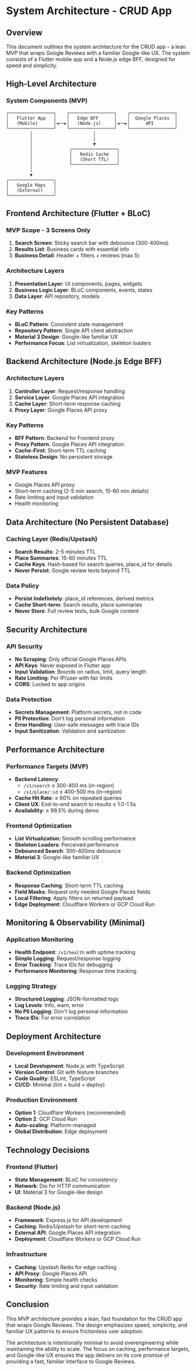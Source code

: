 # System Architecture - CRUD App

## Overview
This document outlines the system architecture for the CRUD app - a lean MVP that wraps Google Reviews with a familiar Google-like UX. The system consists of a Flutter mobile app and a Node.js edge BFF, designed for speed and simplicity.

## High-Level Architecture

### System Components (MVP)
```
┌─────────────────┐    ┌─────────────────┐    ┌─────────────────┐
│   Flutter App   │    │   Edge BFF      │    │  Google Places  │
│   (Mobile)      │◄──►│   (Node.js)     │◄──►│      API        │
└─────────────────┘    └─────────────────┘    └─────────────────┘
         │                       │
         │                       │
         │                       ▼
         │              ┌─────────────────┐
         │              │   Redis Cache   │
         │              │   (Short TTL)   │
         │              └─────────────────┘
         │
         ▼
┌─────────────────┐
│   Google Maps   │
│   (External)    │
└─────────────────┘
```

## Frontend Architecture (Flutter + BLoC)

### MVP Scope - 3 Screens Only
1. **Search Screen**: Sticky search bar with debounce (300-400ms)
2. **Results List**: Business cards with essential info
3. **Business Detail**: Header + filters + reviews (max 5)

### Architecture Layers
1. **Presentation Layer**: UI components, pages, widgets
2. **Business Logic Layer**: BLoC components, events, states
3. **Data Layer**: API repository, models

### Key Patterns
- **BLoC Pattern**: Consistent state management
- **Repository Pattern**: Single API client abstraction
- **Material 3 Design**: Google-like familiar UX
- **Performance Focus**: List virtualization, skeleton loaders

## Backend Architecture (Node.js Edge BFF)

### Architecture Layers
1. **Controller Layer**: Request/response handling
2. **Service Layer**: Google Places API integration
3. **Cache Layer**: Short-term response caching
4. **Proxy Layer**: Google Places API proxy

### Key Patterns
- **BFF Pattern**: Backend for Frontend proxy
- **Proxy Pattern**: Google Places API integration
- **Cache-First**: Short-term TTL caching
- **Stateless Design**: No persistent storage

### MVP Features
- Google Places API proxy
- Short-term caching (2-5 min search, 15-60 min details)
- Rate limiting and input validation
- Health monitoring

## Data Architecture (No Persistent Database)

### Caching Layer (Redis/Upstash)
- **Search Results**: 2-5 minutes TTL
- **Place Summaries**: 15-60 minutes TTL
- **Cache Keys**: Hash-based for search queries, place_id for details
- **Never Persist**: Google review texts beyond TTL

### Data Policy
- **Persist Indefinitely**: place_id references, derived metrics
- **Cache Short-term**: Search results, place summaries
- **Never Store**: Full review texts, bulk Google content

## Security Architecture

### API Security
- **No Scraping**: Only official Google Places APIs
- **API Keys**: Never exposed in Flutter app
- **Input Validation**: Bounds on radius, limit, query length
- **Rate Limiting**: Per IP/user with fair limits
- **CORS**: Locked to app origins

### Data Protection
- **Secrets Management**: Platform secrets, not in code
- **PII Protection**: Don't log personal information
- **Error Handling**: User-safe messages with trace IDs
- **Input Sanitization**: Validation and sanitization

## Performance Architecture

### Performance Targets (MVP)
- **Backend Latency**: 
  - `/v1/search` ≤ 300-400 ms (in-region)
  - `/v1/place/:id` ≤ 400-500 ms (in-region)
- **Cache Hit Rate**: ≥ 60% on repeated queries
- **Client UX**: End-to-end search to results ≤ 1.0-1.5s
- **Availability**: ≥ 99.5% during demo

### Frontend Optimization
- **List Virtualization**: Smooth scrolling performance
- **Skeleton Loaders**: Perceived performance
- **Debounced Search**: 300-400ms debounce
- **Material 3**: Google-like familiar UX

### Backend Optimization
- **Response Caching**: Short-term TTL caching
- **Field Masks**: Request only needed Google Places fields
- **Local Filtering**: Apply filters on returned payload
- **Edge Deployment**: Cloudflare Workers or GCP Cloud Run

## Monitoring & Observability (Minimal)

### Application Monitoring
- **Health Endpoint**: `/v1/health` with uptime tracking
- **Simple Logging**: Request/response logging
- **Error Tracking**: Trace IDs for debugging
- **Performance Monitoring**: Response time tracking

### Logging Strategy
- **Structured Logging**: JSON-formatted logs
- **Log Levels**: Info, warn, error
- **No PII Logging**: Don't log personal information
- **Trace IDs**: For error correlation

## Deployment Architecture

### Development Environment
- **Local Development**: Node.js with TypeScript
- **Version Control**: Git with feature branches
- **Code Quality**: ESLint, TypeScript
- **CI/CD**: Minimal (lint + build + deploy)

### Production Environment
- **Option 1**: Cloudflare Workers (recommended)
- **Option 2**: GCP Cloud Run
- **Auto-scaling**: Platform-managed
- **Global Distribution**: Edge deployment

## Technology Decisions

### Frontend (Flutter)
- **State Management**: BLoC for consistency
- **Network**: Dio for HTTP communication
- **UI**: Material 3 for Google-like design

### Backend (Node.js)
- **Framework**: Express.js for API development
- **Caching**: Redis/Upstash for short-term caching
- **External API**: Google Places API integration
- **Deployment**: Cloudflare Workers or GCP Cloud Run

### Infrastructure
- **Caching**: Upstash Redis for edge caching
- **API Proxy**: Google Places API
- **Monitoring**: Simple health checks
- **Security**: Rate limiting and input validation

## Conclusion

This MVP architecture provides a lean, fast foundation for the CRUD app that wraps Google Reviews. The design emphasizes speed, simplicity, and familiar UX patterns to ensure frictionless user adoption.

The architecture is intentionally minimal to avoid overengineering while maintaining the ability to scale. The focus on caching, performance targets, and Google-like UX ensures the app delivers on its core promise of providing a fast, familiar interface to Google Reviews.

